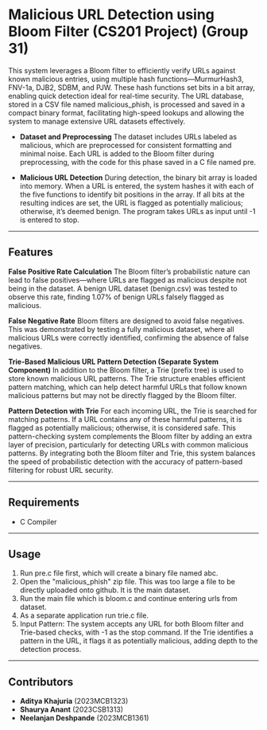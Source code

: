 # Malicious URL Detection using Bloom Filter (CS201 Project) (Group 31)

This system leverages a Bloom filter to efficiently verify URLs against known malicious entries, using multiple hash functions—MurmurHash3, FNV-1a, DJB2, SDBM, and PJW. These hash functions set bits in a bit array, enabling quick detection ideal for real-time security. The URL database, stored in a CSV file named malicious_phish, is processed and saved in a compact binary format, facilitating high-speed lookups and allowing the system to manage extensive URL datasets effectively.

- **Dataset and Preprocessing**
The dataset includes URLs labeled as malicious, which are preprocessed for consistent formatting and minimal noise. Each URL is added to the Bloom filter during preprocessing, with the code for this phase saved in a C file named pre.

 - **Malicious URL Detection**
During detection, the binary bit array is loaded into memory. When a URL is entered, the system hashes it with each of the five functions to identify bit positions in the array. If all bits at the resulting indices are set, the URL is flagged as potentially malicious; otherwise, it’s deemed benign. The program takes URLs as input until -1 is entered to stop.

---

## Features

**False Positive Rate Calculation**
The Bloom filter’s probabilistic nature can lead to false positives—where URLs are flagged as malicious despite not being in the dataset. A benign URL dataset (benign.csv) was tested to observe this rate, finding 1.07% of benign URLs falsely flagged as malicious.

**False Negative Rate**
Bloom filters are designed to avoid false negatives. This was demonstrated by testing a fully malicious dataset, where all malicious URLs were correctly identified, confirming the absence of false negatives.

**Trie-Based Malicious URL Pattern Detection (Separate System Component)**
In addition to the Bloom filter, a Trie (prefix tree) is used to store known malicious URL patterns. The Trie structure enables efficient pattern matching, which can help detect harmful URLs that follow known malicious patterns but may not be directly flagged by the Bloom filter.

**Pattern Detection with Trie**
For each incoming URL, the Trie is searched for matching patterns. If a URL contains any of these harmful patterns, it is flagged as potentially malicious; otherwise, it is considered safe. This pattern-checking system complements the Bloom filter by adding an extra layer of precision, particularly for detecting URLs with common malicious patterns.
By integrating both the Bloom filter and Trie, this system balances the speed of probabilistic detection with the accuracy of pattern-based filtering for robust URL security.

---

## Requirements

- C Compiler

---

## Usage
1. Run pre.c file first, which will create a binary file named abc.
2. Open the "malicious_phish" zip file. This was too large a file to be directly uploaded onto github. It is the main dataset. 
3. Run the main file which is bloom.c and continue entering urls from dataset.
4. As a separate application run trie.c file.
5. Input Pattern: The system accepts any URL for both Bloom filter and Trie-based checks, with -1 as the stop command. If the Trie identifies a pattern in the URL, it flags it as potentially malicious, adding depth to the detection process.

---

## Contributors

- **Aditya Khajuria** (2023MCB1323)
- **Shaurya Anant** (2023CSB1313)
- **Neelanjan Deshpande** (2023MCB1361)
